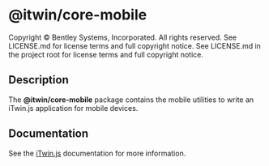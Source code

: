 # @itwin/core-mobile

Copyright © Bentley Systems, Incorporated. All rights reserved. See LICENSE.md for license terms and full copyright notice. See LICENSE.md in the project root for license terms and full copyright notice.

## Description

The __@itwin/core-mobile__ package contains the mobile utilities to write an iTwin.js application for mobile devices.

## Documentation

See the [iTwin.js](https://www.itwinjs.org) documentation for more information.

